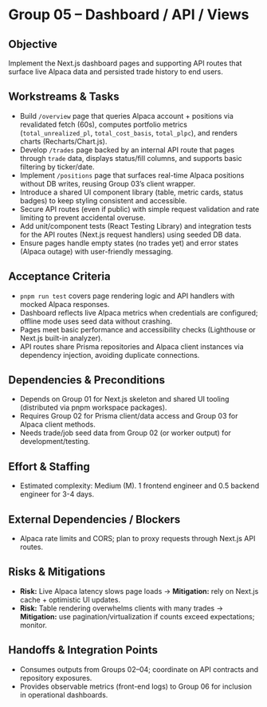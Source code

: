 # Group 05 – Dashboard / API / Views

## Objective
Implement the Next.js dashboard pages and supporting API routes that surface live Alpaca data and persisted trade history to end users.

## Workstreams & Tasks
- Build `/overview` page that queries Alpaca account + positions via revalidated fetch (60s), computes portfolio metrics (`total_unrealized_pl`, `total_cost_basis`, `total_plpc`), and renders charts (Recharts/Chart.js).
- Develop `/trades` page backed by an internal API route that pages through `trade` data, displays status/fill columns, and supports basic filtering by ticker/date.
- Implement `/positions` page that surfaces real-time Alpaca positions without DB writes, reusing Group 03’s client wrapper.
- Introduce a shared UI component library (table, metric cards, status badges) to keep styling consistent and accessible.
- Secure API routes (even if public) with simple request validation and rate limiting to prevent accidental overuse.
- Add unit/component tests (React Testing Library) and integration tests for the API routes (Next.js request handlers) using seeded DB data.
- Ensure pages handle empty states (no trades yet) and error states (Alpaca outage) with user-friendly messaging.

## Acceptance Criteria
- `pnpm run test` covers page rendering logic and API handlers with mocked Alpaca responses.
- Dashboard reflects live Alpaca metrics when credentials are configured; offline mode uses seed data without crashing.
- Pages meet basic performance and accessibility checks (Lighthouse or Next.js built-in analyzer).
- API routes share Prisma repositories and Alpaca client instances via dependency injection, avoiding duplicate connections.

## Dependencies & Preconditions
- Depends on Group 01 for Next.js skeleton and shared UI tooling (distributed via pnpm workspace packages).
- Requires Group 02 for Prisma client/data access and Group 03 for Alpaca client methods.
- Needs trade/job seed data from Group 02 (or worker output) for development/testing.

## Effort & Staffing
- Estimated complexity: Medium (M). 1 frontend engineer and 0.5 backend engineer for 3-4 days.

## External Dependencies / Blockers
- Alpaca rate limits and CORS; plan to proxy requests through Next.js API routes.

## Risks & Mitigations
- **Risk:** Live Alpaca latency slows page loads → **Mitigation:** rely on Next.js cache + optimistic UI updates.
- **Risk:** Table rendering overwhelms clients with many trades → **Mitigation:** use pagination/virtualization if counts exceed expectations; monitor.

## Handoffs & Integration Points
- Consumes outputs from Groups 02–04; coordinate on API contracts and repository exposures.
- Provides observable metrics (front-end logs) to Group 06 for inclusion in operational dashboards.
